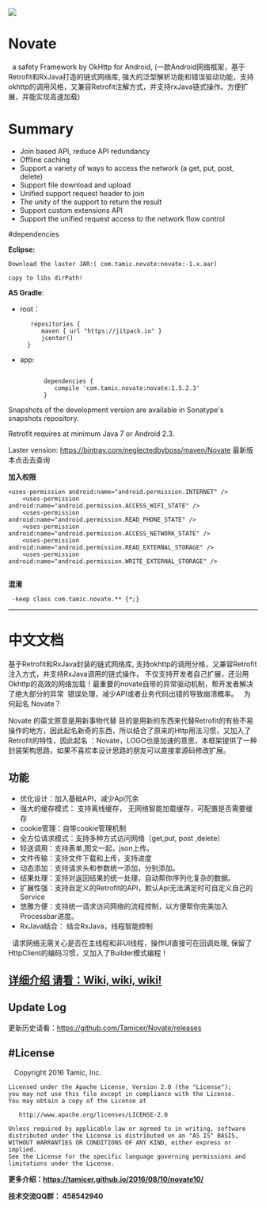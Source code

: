 
![](http://upload-images.jianshu.io/upload_images/2022038-6a900d93d8acb091.jpg)

# Novate
   a  safety Framework by OkHttp for Android,  (一款Android网络框架，基于Retrofit和RxJava打造的链式网络库, 强大的泛型解析功能和错误驱动功能，支持okhttp的调用风格，又兼容Retrofit注解方式，并支持rxJava链式操作。方便扩展，并能实现高速加载)
  
   
# Summary


- Join based API, reduce API redundancy
- Offline caching
- Support a variety of ways to access the network (a get, put, post, delete)
- Support file download and upload
- Unified support request header to join
- The unity of the support to return the result
- Support custom extensions API
- Support the unified request access to the network flow control
 


#dependencies

**Eclipse:**

    Download the laster JAR:( com.tamic.novate:novate:-1.x.aar)
    
    copy to libs dirPath!

**AS Gradle**:
   
- root：
     
       
         repositories {
            maven { url "https://jitpack.io" }
            jcenter()
        }
    
- app:
     
```
      
          dependencies {
             compile 'com.tamic.novate:novate:1.5.2.3'
          }
```


        
Snapshots of the development version are available in Sonatype's snapshots repository.

Retrofit requires at minimum Java 7 or Android 2.3.

Laster vension: https://bintray.com/neglectedbyboss/maven/Novate  最新版本点击去查询

**加入权限**


```
<uses-permission android:name="android.permission.INTERNET" />
    <uses-permission android:name="android.permission.ACCESS_WIFI_STATE" />
    <uses-permission android:name="android.permission.READ_PHONE_STATE" />
    <uses-permission android:name="android.permission.ACCESS_NETWORK_STATE" />
    <uses-permission android:name="android.permission.READ_EXTERNAL_STORAGE" />
    <uses-permission android:name="android.permission.WRITE_EXTERNAL_STORAGE" />
    
```
    
**混淆**   
 
     -keep class com.tamic.novate.** {*;}

--------------------------


# 中文文档

  基于Retrofit和RxJava封装的链式网络库, 支持okhttp的调用分格，又兼容Retrofit注入方式，并支持RxJava调用的链式操作，
  不仅支持开发者自己扩展，还沿用Okhttp的高效的网络加载！最重要的novate自带的异常驱动机制，帮开发者解决了绝大部分的异常
  错误处理，减少API或者业务代码出错的导致崩溃概率。
  
  为何起名 Novate？ 
  
  Novate 的英文原意是用新事物代替
  目的是用新的东西来代替Retrofit的有些不易操作的地方，因此起名新奇的东西，所以结合了原来的Http用法习惯，又加入了Retrofit的特性，因此起名 ：Novate，LOGO也是加速的意思，本框架提供了一种封装架构思路，如果不喜欢本设计思路的朋友可以直接拿源码修改扩展。

功能
----
  - 优化设计：加入基础API，减少Api冗余
 - 强大的缓存模式： 支持离线缓存， 无网络智能加载缓存，可配置是否需要缓存
 - cookie管理：自带cookie管理机制
 - 全方位请求模式：支持多种方式访问网络（get,put, post ,delete）
 - 轻送调用：支持表单,图文一起，json上传。
 - 文件传输：支持文件下载和上传，支持进度
 - 动态添加：支持请求头和参数统一添加，分别添加。
 - 结果处理：支持对返回结果的统一处理，自动帮你序列化复杂的数据。
 - 扩展性强：支持自定义的Retrofit的API，默认Api无法满足时可自定义自己的Service
 - 悠雅方便：支持统一请求访问网络的流程控制，以方便帮你完美加入Processbar进度。
 - RxJava结合： 结合RxJava，线程智能控制

   请求网络无需关心是否在主线程和非UI线程，操作UI直接可在回调处理, 保留了HttpClient的编码习惯，又加入了Builder模式编程！
   
   
## [详细介绍 请看：Wiki, wiki, wiki!](https://github.com/Tamicer/Novate/wiki) ##
 
Update Log   
-----
更新历史请看：https://github.com/Tamicer/Novate/releases
  
   
#License
--------

    Copyright 2016 Tamic, Inc.

    Licensed under the Apache License, Version 2.0 (the "License");
    you may not use this file except in compliance with the License.
    You may obtain a copy of the License at

       http://www.apache.org/licenses/LICENSE-2.0

    Unless required by applicable law or agreed to in writing, software
    distributed under the License is distributed on an "AS IS" BASIS,
    WITHOUT WARRANTIES OR CONDITIONS OF ANY KIND, either express or implied.
    See the License for the specific language governing permissions and
    limitations under the License.   

**更多介绍：https://tamicer.github.io/2016/08/10/novate10/**


**技术交流QQ群： 458542940**

